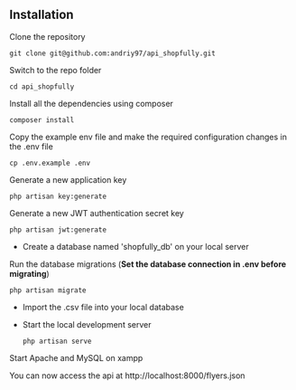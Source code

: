 
## Installation 

Clone the repository

    git clone git@github.com:andriy97/api_shopfully.git

Switch to the repo folder

    cd api_shopfully

Install all the dependencies using composer

    composer install

Copy the example env file and make the required configuration changes in the .env file

    cp .env.example .env

Generate a new application key

    php artisan key:generate

Generate a new JWT authentication secret key

    php artisan jwt:generate
    
- Create a database named 'shopfully_db' on your local server 
   

Run the database migrations (**Set the database connection in .env before migrating**)

    php artisan migrate
    
- Import the .csv file into your local database 
    

- Start the local development server

      php artisan serve

Start Apache and MySQL on xampp

    
    
You can now access the api at http://localhost:8000/flyers.json
 
